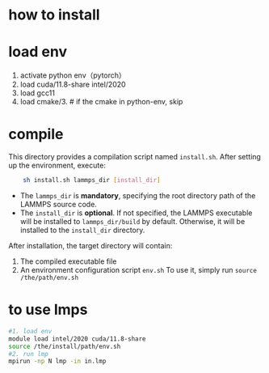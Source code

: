 # how to install

# load env
1. activate python env（pytorch）
2. load cuda/11.8-share intel/2020
3. load gcc11
4. load cmake/3. # if the cmake in python-env, skip 

# compile

This directory provides a compilation script named `install.sh`. After setting up the environment, execute:

```bash
    sh install.sh lammps_dir [install_dir]
```

- The `lammps_dir` is **mandatory**, specifying the root directory path of the LAMMPS source code.  
- The `install_dir` is **optional**. If not specified, the LAMMPS executable will be installed to `lammps_dir/build` by default. Otherwise, it will be installed to the `install_dir` directory.  

After installation, the target directory will contain:  
1. The compiled executable file
2. An environment configuration script `env.sh`
To use it, simply run `source /the/path/env.sh` 

# to use lmps

```bash
#1. load env
module load intel/2020 cuda/11.8-share
source /the/install/path/env.sh
#2. run lmp
mpirun -np N lmp -in in.lmp
```
